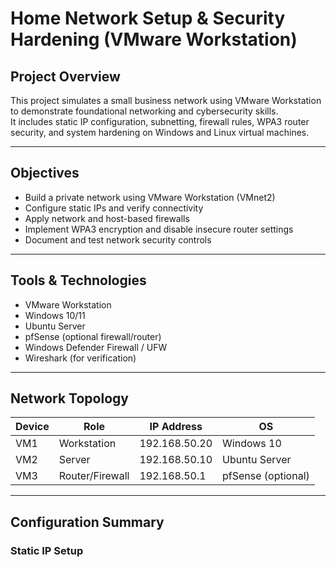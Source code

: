 # Home Network Setup & Security Hardening (VMware Workstation)

## Project Overview
This project simulates a small business network using VMware Workstation to demonstrate foundational networking and cybersecurity skills.  
It includes static IP configuration, subnetting, firewall rules, WPA3 router security, and system hardening on Windows and Linux virtual machines.


---

## Objectives 
- Build a private network using VMware Workstation (VMnet2)
- Configure static IPs and verify connectivity
- Apply network and host-based firewalls
- Implement WPA3 encryption and disable insecure router settings
- Document and test network security controls

---

## Tools & Technologies 
- VMware Workstation  
- Windows 10/11  
- Ubuntu Server  
- pfSense (optional firewall/router)  
- Windows Defender Firewall / UFW  
- Wireshark (for verification) 


---

## Network Topology
| Device | Role | IP Address | OS |
|---------|------|-------------|----|
| VM1 | Workstation | 192.168.50.20 | Windows 10 |
| VM2 | Server | 192.168.50.10 | Ubuntu Server |
| VM3 | Router/Firewall | 192.168.50.1 | pfSense (optional) |



---

## Configuration Summary
### Static IP Setup
